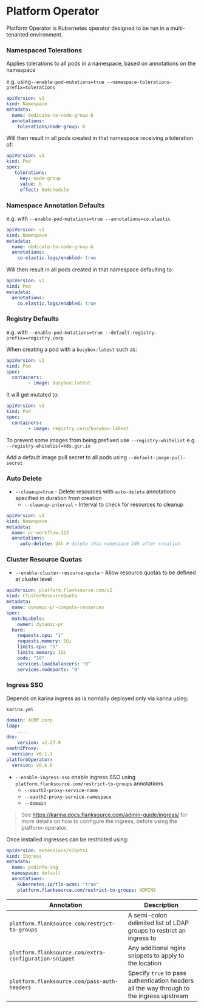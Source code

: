 # Platform Operator

Platform Operator is Kubernetes operator designed to be run in a multi-tenanted environment.

### Namespaced Tolerations

Applies tolerations to all pods in a namespace, based on annotations on the namespace

e.g. using`--enable-pod-mutations=true --namespace-tolerations-prefix=tolerations`

```yaml
apiVersion: v1
kind: Namespace
metadata:
  name: dedicate-to-node-group-b
  annotations:
    tolerations/node-group: b
```

Will then result in all pods created in that namespace receiving a toleration of:

```yaml
apiVersion: v1
kind: Pod
spec:
   tolerations:
     key: node-group
     value: b
     effect: NoSchedule
```

### Namespace Annotation Defaults

e.g. with `--enable-pod-mutations=true --annotations=co.elastic`

```yaml
apiVersion: v1
kind: Namespace
metadata:
  name: dedicate-to-node-group-b
  annotations:
    co.elastic.logs/enabled: true
```

Will then result in all pods created in that namespace defaulting to:

```yaml
apiVersion: v1
kind: Pod
metadata:
  annotations:
    co.elastic.logs/enabled: true
```

### Registry Defaults

e.g. with `--enable-pod-mutations=true --default-registry-prefix==registry.corp`

When creating a pod with a `busybox:latest`  such as:

```yaml
apiVersion: v1
kind: Pod
spec:
  containers:
		- image: busybox:latest
```

It will get mutated to:

```yaml
apiVersion: v1
kind: Pod
spec:
  containers:
		- image: registry.corp/busybox:latest
```

To prevent some images from being prefixed use `--registry-whitelist` e.g.  `--registry-whitelist=k8s.gcr.io`

Add a default image pull secret to all pods using `--default-image-pull-secret`

### Auto Delete

- `--cleanup=true` - Delete resources with `auto-delete` annotations specified in duration from creation
  - `--cleanup-interval` - Interval to check for resources to cleanup

```yaml
apiVersion: v1
kind: Namespace
metadata:
  name: pr-workflow-123
  annotations:
     auto-delete: 24h # delete this namespace 24h after creation
```

### Cluster Resource Quotas

- `--enable-cluster-resource-quota` - Allow resource quotas to be defined at cluster level

```yaml
apiVersion: platform.flanksource.com/v1
kind: ClusterResourceQuota
metadata:
  name: dynamic-pr-compute-resources
spec:
  matchLabels:
    owner: dynamic-pr
  hard:
    requests.cpu: "1"
    requests.memory: 1Gi
    limits.cpu: "1"
    limits.memory: 1Gi
    pods: "10"
    services.loadbalancers: "0"
    services.nodeports: "0"

```



### Ingress SSO

Depends on karina ingress as is normally deployed only via karina using:

`karina.yml`

```yaml
domain: ACMP.corp
ldap:
	....
dex:
	version: v2.27.0
oauth2Proxy:
  version: v6.1.1
platformOperator:
  version: v0.6.0
```

- `--enable-ingress-sso` enable ingress SSO using `platform.flanksource.com/restrict-to-groups` annotations
  - `--oauth2-proxy-service-name`
  - `--oauth2-proxy-service-namespace`
  - `--domain`

>  See https://karina.docs.flanksource.com/admin-guide/ingress/ for more details on how to configure the ingress, before using the platform-operator.

Once installed ingresses can be restricted using:

```yaml
apiVersion: extensions/v1beta1
kind: Ingress
metadata:
  name: podinfo-ing
  namespace: default
  annotations:
    kubernetes.io/tls-acme: "true"
    platform.flanksource.com/restrict-to-groups: ADMINS
```



| Annotation                                             | Description                                                  |
| ------------------------------------------------------ | ------------------------------------------------------------ |
| `platform.flanksource.com/restrict-to-groups`          | A semi-colon delimited list of LDAP groups to restrict an ingress to |
| `platform.flanksource.com/extra-configuration-snippet` | Any additional nginx snippets to apply to the location       |
| `platform.flanksource.com/pass-auth-headers`           | Specify `true` to pass authentication headers all the way through to the ingress upstream |